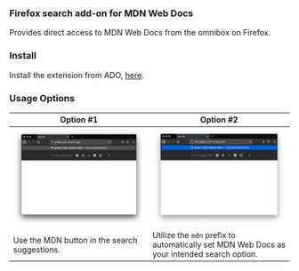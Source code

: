 ### Firefox search add-on for MDN Web Docs
Provides direct access to MDN Web Docs from the omnibox on Firefox.

### Install
Install the extension from ADO, [here](https://addons.mozilla.org/en-US/firefox/addon/mdn-web-docs-search/).

### Usage Options
Option #1 | Option #2
------------ | -------------
![screenshot#1](https://raw.githubusercontent.com/wtfdanny/mdn-web-docs-search/master/resources/Screen%20Shot%202020-03-05%20at%202.27.28%20PM.png) | ![screenshot#2](https://raw.githubusercontent.com/wtfdanny/mdn-web-docs-search/master/resources/Screen%20Shot%202020-03-05%20at%202.27.37%20PM.png)
Use the MDN button in the search suggestions. | Utilize the `mdn` prefix to automatically set MDN Web Docs as your intended search option.
